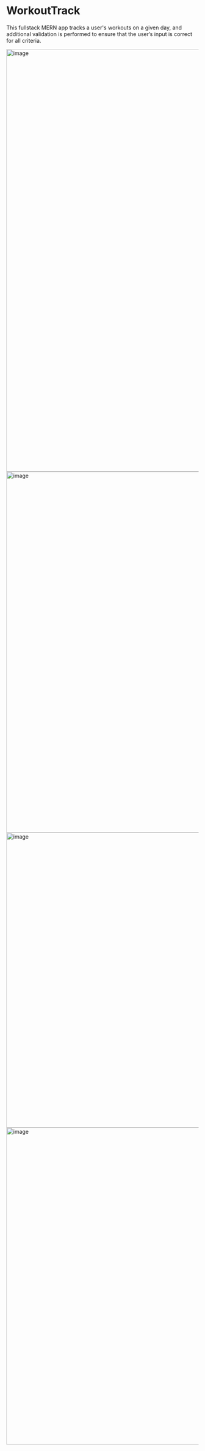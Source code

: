 # WorkoutTrack

This fullstack MERN app tracks a user's workouts on a given day, and additional validation is performed to ensure that the user’s input is correct for all criteria.



<img width="1106" alt="image" src="https://user-images.githubusercontent.com/102781030/190059829-b68aad6b-de8d-4003-aa89-0652445c3820.png">

<img width="945" alt="image" src="https://user-images.githubusercontent.com/102781030/190060849-779f776b-207a-44e3-8a10-a07f6e06ec4b.png">

<img width="772" alt="image" src="https://user-images.githubusercontent.com/102781030/190060906-134030e2-1752-4636-8caf-f2b50ed99b20.png">

<img width="830" alt="image" src="https://user-images.githubusercontent.com/102781030/190060973-93566cbe-c1fa-4d8d-bb15-1eacb224aff4.png">
